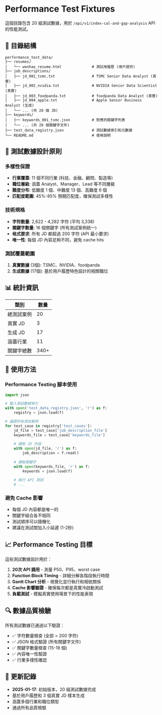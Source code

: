 # Performance Test Fixtures

這個目錄包含 20 組測試數據，用於 `/api/v1/index-cal-and-gap-analysis` API 的性能測試。

## 📁 目錄結構

```
performance_test_data/
├── resumes/
│   └── wenhao_resume.html              # 測試用履歷 (用戶提供)
├── job_descriptions/
│   ├── jd_001_tsmc.txt                 # TSMC Senior Data Analyst (真實)
│   ├── jd_002_nvidia.txt               # NVIDIA Senior Data Scientist (真實)
│   ├── jd_003_foodpanda.txt            # foodpanda Data Analyst (真實)
│   ├── jd_004_apple.txt                # Apple Senior Business Analyst (生成)
│   └── ... (共 20 個 JD)
├── keywords/
│   ├── keywords_001_tsmc.json          # 對應的關鍵字列表
│   └── ... (共 20 個關鍵字文件)
├── test_data_registry.json             # 測試數據索引和元數據
└── README.md                           # 使用說明
```

## 🎯 測試數據設計原則

### 多樣性保證
- **行業覆蓋**: 11 個不同行業 (科技、金融、顧問、製造等)
- **職位層級**: 涵蓋 Analyst、Manager、Lead 等不同層級
- **難度分布**: 低難度 1 個、中難度 13 個、高難度 6 個
- **匹配度範圍**: 45%-85% 預期匹配度，確保測試多樣性

### 技術規格
- **字符數量**: 2,622 - 4,282 字符 (平均 3,338)
- **關鍵字數量**: 16 個關鍵字 (所有測試案例統一)
- **格式要求**: 所有 JD 都超過 200 字符 (API 最小要求)
- **唯一性**: 每個 JD 內容足夠不同，避免 cache hits

### 測試覆蓋範圍
1. **真實數據** (3個): TSMC、NVIDIA、foodpanda
2. **生成數據** (17個): 基於用戶履歷特色設計的相關職位

## 📊 統計資訊

| 類別 | 數量 |
|------|------|
| 總測試案例 | 20 |
| 真實 JD | 3 |
| 生成 JD | 17 |
| 涵蓋行業 | 11 |
| 關鍵字總數 | 340+ |

## 🚀 使用方法

### Performance Testing 腳本使用
```python
import json

# 載入測試數據索引
with open('test_data_registry.json', 'r') as f:
    registry = json.load(f)

# 遍歷所有測試案例
for test_case in registry['test_cases']:
    jd_file = test_case['job_description_file']
    keywords_file = test_case['keywords_file']
    
    # 讀取 JD 內容
    with open(jd_file, 'r') as f:
        job_description = f.read()
    
    # 讀取關鍵字
    with open(keywords_file, 'r') as f:
        keywords = json.load(f)
    
    # 執行 API 測試
    # ...
```

### 避免 Cache 影響
- 每個 JD 內容都是唯一的
- 關鍵字組合各不相同
- 測試順序可以隨機化
- 建議在測試間加入小延遲 (1-2秒)

## 📈 Performance Testing 目標

這些測試數據設計用於：
1. **20次 API 調用** - 測量 P50、P95、worst case
2. **Function Block Timing** - 詳細分解各階段執行時間
3. **Gantt Chart 分析** - 視覺化並行執行和相依關係
4. **Cache 影響驗證** - 確保每次都是真實冷啟動測試
5. **負載測試** - 模擬真實使用場景下的性能表現

## 🔍 數據品質檢驗

所有測試數據已通過以下驗證：
- ✅ 字符數量檢查 (全部 > 200 字符)
- ✅ JSON 格式驗證 (所有關鍵字文件)
- ✅ 關鍵字數量檢查 (15-18 個)
- ✅ 內容唯一性驗證
- ✅ 行業多樣性確認

## 📝 更新記錄

- **2025-01-17**: 初始版本，20 組測試數據完成
- 基於用戶履歷和 3 個真實 JD 樣本生成
- 涵蓋多個行業和職位類型
- 通過所有品質檢驗